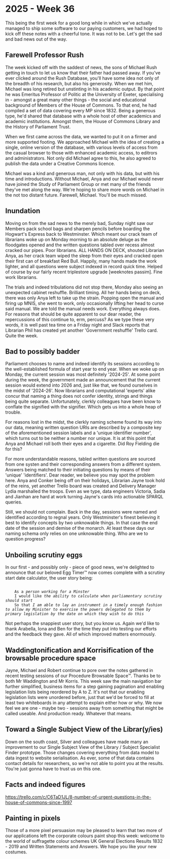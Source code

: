 # 2025 - Week 36

This being the first week for a good long while in which we've actually managed to ship some software to our paying customers, we had hoped to kick off these notes with a cheerful tone. It was not to be. Let's get the sad and bad news out of the way.

## Farewell Professor Rush

The week kicked off with the saddest of news, the sons of Michael Rush getting in touch to let us know that their father had passed away. If you've ever clicked around the Rush Database, you'll have some idea not only of the breadth of his research, but also his generosity. When we met him, Michael was long retired but unstinting in his academic output. By that point he was Emeritus Professor of Politic at the University of Exeter, specialising in - amongst a great many other things - the social and educational background of Members of the House of Commons. To that end, he had compiled a set of data covering every MP since 1832. Being a generous type, he'd shared that database with a whole host of other academics and academic institutions. Amongst them, the House of Commons Library and the History of Parliament Trust.

When we first came across the data, we wanted to put it on a firmer and more supported footing. We approached Michael with the idea of creating a single, online version of the database, with various levels of access from the casual browser to those with enhanced academic access, to editrors and administrators. Not only did Michael agree to this, he also agreed to publish the data under a Creative Commons licence.

Michael was a kind and generous man, not only with his data, but with his time and introductions. Without Michael, Anya and our Michael would never have joined the Study of Parliament Group or met many of the friends they've met along the way. We're hoping to share more words on Michael in the not too distant future. Farewell, Michael. You'll be much missed.

## Inundation

Moving on from the sad news to the merely bad, Sunday night saw our Members pack school bags and sharpen pencils before boarding the Hogwart's Express back to Westminster. Which meant our crack team of librarians woke up on Monday morning to an absolute deluge as the floodgates opened and the written questions tabled over recess almost cracked our pipes. Poor librarians. ALL HANDS ON DECK, shouted Librarian Anya, as her crack team wiped the sleep from their eyes and cracked open their first can of breakfast Red Bull. Happily, many hands made the work lighter, and all questions were subject indexed in record quick time. Helped of course by our fairly recent triplestore upgrade [weeknotes passim]. Fine work librarians.

The trials and indeed tribulations did not stop there, Monday also seeing an unexpected cabinet reshuffle. Brilliant timing. All her hands being on deck, there was only Anya left to take up the strain. Popping open the manual and firing up MNIS, she went to work, only occasionally lifting her head to curse said manual. We are told the manual needs work. Everything always does. For reasons that should be quite apparent to our dear reader, the repercussions of this continue to, erm, percuss? As we type these very words, it is well past tea time on a Friday night and  Slack reports that Librarian Phil has created yet another 'Government reshuffle' Trello card. Quite the week.

## Bad to possibly badder

Parliament chooses to name and indeed identify its sessions according to the well-established formula of start year to end year. When we woke up on Monday, the current session was most definitely '2024-25'. At some point during the week, the government made an announcement that the current session would extend into 2026 and, just like that, we found ourselves in the midst of '2024-26'. Now librarians and computational 'experts' alike concur that naming a thing does not confer identity, strings and things being quite separate. Unfortunately, clerkly colleagues have been know to conflate the signified with the signifier. Which gets us into a whole heap of trouble.

For reasons lost in the midst, the clerkly naming scheme found its way into our data, meaning written question URIs are described by a composite key of the aforementioned session labels and a 'unique identifier number', which turns out to be neither a number nor unique. It is at this point that Anya and Michael roll both their eyes and a cigarette. Did Roy Fielding die for this?

For more understandable reasons, tabled written questions are sourced from one systen and their corresponding answers from a different system. Answers being matched to their initiating questions by means of their 'unique' 'identifiers'. Dear reader, we believe you may spot the problem here. Anya and Conker being off on their holidays, Librarian Jayne took hold of the reins, yet another Trello board was created and Delivery Manager Lydia marshalled the troops. Even as we type, data engineers Victoria, Sadia and Jianhan are hard at work turning Jayne's cards into actionable SPARQL queries.

Still, we should not complain. Back in the day, sessions were named and identified according to regnal years. Only Westminster's finest believing it best to identify concepts by two unknowable things. In that case the end date of the session and demise of the monarch. At least these days our naming schema only relies on one unknowable thing. Who are we to question progress?

## Unboiling scrutiny eggs

In our first - and possibly only - piece of good news, we're delighted to announce that our beloved Egg Timer&trade; now comes complete with a scrutiny start date calculator, the user story being:

<code>
	As a <em>person working for a Minster</em>
	I would like <em>the ability to calculate when parliamentary scrutiny should start</em>
	So that <em>I am able to lay an instrument in a timely enough fashion to allow my Minister to exercise the powers delegated to them by primary legislation by the date on which they wish to do this</em>
</code>

Not perhaps the snappiest user story, but you know us. Again we'd like to thank Arabella, Iona and Ben for the time they put into testing our efforts and the feedback they gave. All of which improved matters enormously.

## Waddingtonification and Korrisification of the browsable procedure space

Jayne, Michael and Robert continue to pore over the notes gathered in recent testing sessions of our Procedure Browsable Space&trade;. Thanks be to both Mr Waddington and Mr Korris. This week saw the main navigation bar further simplified, business items for a step gaining pagination and enabling legislation lists being reordered by A to Z. It's not that our enabling legislation lists were unordered before, just that we'd be forced to fill at least two whiteboards in any attempt to explain either how or why. We now feel we are one - maybe two - sessions away from something that might be called useable. And production ready. Whatever that means.

## Toward a Single Subject View of the Librar(y/ies)

Down on the south coast, Silver and colleagues have made many an improvement to our Single Subject View of the Library / Subject Specialist Finder prototype. Those changes covering everything from data model to data ingest to website serialisation. As ever, some of that data contains contact details for researchers, so we're not able to point you at the results. You're just gonna have to trust us on this one.







## Facts and indeed figures

https://trello.com/c/C6TaD1JL/8-number-of-urgent-questions-in-the-house-of-commons-since-1997





## Painting in pixels

Those of a more pixel persuasion may be pleased to learn that two more of our applications left the corporate colours paint shop this week: welcome to the world of suffragette colour schemes UK General Elections Results 1832 - 2019 and Written Statements and Answers. We hope you like your new costumes.










